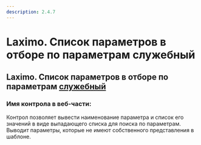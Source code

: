 ```yaml
---
description: 2.4.7
---
```


# Laximo. Список параметров в отборе по параметрам служебный

## Laximo. Список параметров в отборе по параметрам [служебный](https://github.com/andrewzola/zetaweb_guide/tree/75f16b65d7d932f1bb69510e269ee430916541af/opisanie-kontrolov/1-poisk-katalog-tovary/laximo/!/README.md)

### Имя контрола в веб-части:

Контрол позволяет вывести наименование параметра и список его значений в виде выпадающего списка для поиска по параметрам. Выводит параметры, которые не имеют собственного представления в шаблоне.

